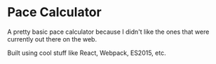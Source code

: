 # Pace Calculator
A pretty basic pace calculator because I didn't like the ones that were currently out there on the web.

Built using cool stuff like React, Webpack, ES2015, etc.
